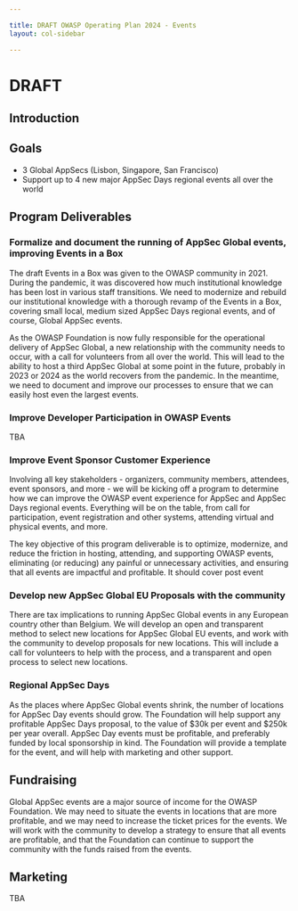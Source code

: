 ```yaml
---

title: DRAFT OWASP Operating Plan 2024 - Events
layout: col-sidebar

---
```


# DRAFT

## Introduction

## Goals

- 3 Global AppSecs (Lisbon, Singapore, San Francisco)
- Support up to 4 new major AppSec Days regional events all over the world

## Program Deliverables

### Formalize and document the running of AppSec Global events, improving Events in a Box

The draft Events in a Box was given to the OWASP community in 2021. During the pandemic, it was discovered how much institutional knowledge has been lost in various staff transitions. We need to modernize and rebuild our institutional knowledge with a thorough revamp of the Events in a Box, covering small local, medium sized AppSec Days regional events, and of course, Global AppSec events.

As the OWASP Foundation is now fully responsible for the operational delivery of AppSec Global, a new relationship with the community needs to occur, with a call for volunteers from all over the world. This will lead to the ability to host a third AppSec Global at some point in the future, probably in 2023 or 2024 as the world recovers from the pandemic. In the meantime, we need to document and improve our processes to ensure that we can easily host even the largest events.

### Improve Developer Participation in OWASP Events

TBA

### Improve Event Sponsor Customer Experience

Involving all key stakeholders - organizers, community members, attendees, event sponsors, and more - we will be kicking off a program to determine how we can improve the OWASP event experience for AppSec and AppSec Days regional events. Everything will be on the table, from call for participation, event registration and other systems, attending virtual and physical events, and more.

The key objective of this program deliverable is to optimize, modernize, and reduce the friction in hosting, attending, and supporting OWASP events, eliminating (or reducing) any painful or unnecessary activities, and ensuring that all events are impactful and profitable. It should cover post event

### Develop new AppSec Global EU Proposals with the community

There are tax implications to running AppSec Global events in any European country other than Belgium. We will develop an open and transparent method to select new locations for AppSec Global EU events, and work with the community to develop proposals for new locations. This will include a call for volunteers to help with the process, and a transparent and open process to select new locations.

### Regional AppSec Days

As the places where AppSec Global events shrink, the number of locations for AppSec Day events should grow. The Foundation will help support any profitable AppSec Days proposal, to the value of $30k per event and $250k per year overall. AppSec Day events must be profitable, and preferably funded by local sponsorship in kind. The Foundation will provide a template for the event, and will help with marketing and other support.

## Fundraising

Global AppSec events are a major source of income for the OWASP Foundation. We may need to situate the events in locations that are more profitable, and we may need to increase the ticket prices for the events. We will work with the community to develop a strategy to ensure that all events are profitable, and that the Foundation can continue to support the community with the funds raised from the events. 

## Marketing

TBA

